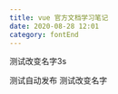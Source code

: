 ```yaml
---
title: vue 官方文档学习笔记
date: 2020-08-28 12:01
category: fontEnd
---
```


测试改变名字3s

<!--more-->

测试自动发布
测试改变名字
